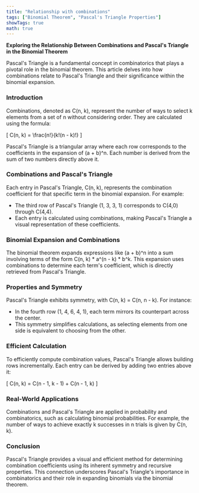 ```yaml
---
title: "Relationship with combinations"
tags: ["Binomial Theorem", "Pascal's Triangle Properties"]
showTags: true
math: true
---
```




**Exploring the Relationship Between Combinations and Pascal's Triangle in the Binomial Theorem**

Pascal's Triangle is a fundamental concept in combinatorics that plays a pivotal role in the binomial theorem. This article delves into how combinations relate to Pascal's Triangle and their significance within the binomial expansion.

### **Introduction**
Combinations, denoted as C(n, k), represent the number of ways to select k elements from a set of n without considering order. They are calculated using the formula:

\[ C(n, k) = \frac{n!}{k!(n - k)!} \]

Pascal's Triangle is a triangular array where each row corresponds to the coefficients in the expansion of (a + b)^n. Each number is derived from the sum of two numbers directly above it.

### **Combinations and Pascal's Triangle**
Each entry in Pascal's Triangle, C(n, k), represents the combination coefficient for that specific term in the binomial expansion. For example:
- The third row of Pascal's Triangle (1, 3, 3, 1) corresponds to C(4,0) through C(4,4).
- Each entry is calculated using combinations, making Pascal's Triangle a visual representation of these coefficients.

### **Binomial Expansion and Combinations**
The binomial theorem expands expressions like (a + b)^n into a sum involving terms of the form C(n, k) * a^(n - k) * b^k. This expansion uses combinations to determine each term's coefficient, which is directly retrieved from Pascal's Triangle.

### **Properties and Symmetry**
Pascal's Triangle exhibits symmetry, with C(n, k) = C(n, n - k). For instance:
- In the fourth row (1, 4, 6, 4, 1), each term mirrors its counterpart across the center.
- This symmetry simplifies calculations, as selecting elements from one side is equivalent to choosing from the other.

### **Efficient Calculation**
To efficiently compute combination values, Pascal's Triangle allows building rows incrementally. Each entry can be derived by adding two entries above it:

\[ C(n, k) = C(n - 1, k - 1) + C(n - 1, k) \]

### **Real-World Applications**
Combinations and Pascal's Triangle are applied in probability and combinatorics, such as calculating binomial probabilities. For example, the number of ways to achieve exactly k successes in n trials is given by C(n, k).

### **Conclusion**
Pascal's Triangle provides a visual and efficient method for determining combination coefficients using its inherent symmetry and recursive properties. This connection underscores Pascal's Triangle's importance in combinatorics and their role in expanding binomials via the binomial theorem.
